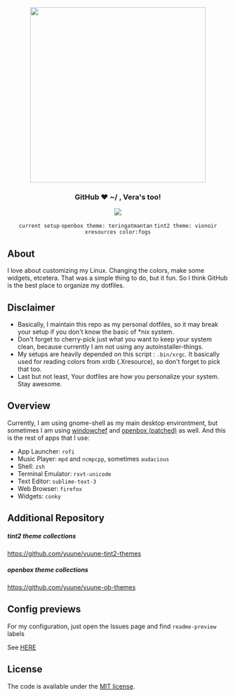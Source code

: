 <div align="center">
	<img src="https://user-images.githubusercontent.com/9277632/36943758-510cade8-1fc1-11e8-8167-c0b7d221b385.png" width="400px">
	<h3>GitHub ❤ ~/ , Vera's too!</h3>
	<!-- current desktop -->
	<img src="https://user-images.githubusercontent.com/9277632/37255648-d5fc0e98-2581-11e8-9340-a04b5d9a0cbe.png">

`current setup` `openbox theme: teringatmantan` `tint2 theme: vionoir` `xresources color:fogs`

</div>



## About
I love about customizing my Linux. Changing the colors, make some widgets, etcetera. 
That was a simple thing to do, but it fun. So I think GitHub is the best place to organize my dotfiles. 

## Disclaimer
* Basically, I maintain this repo as my personal dotfiles, so it may break your setup if you don't know the basic of *nix system.
* Don't forget to cherry-pick just what you want to keep your system clean, because currently I am not using any autoinstaller-things.
* My setups are heavily depended on this script : `.bin/xrgc`. It basically used for reading colors from xrdb (.Xresource), so don't forget to pick that too.
* Last but not least, Your dotfiles are how you personalize your system. Stay awesome.
 
## Overview
Currently, I am using gnome-shell as my main desktop environtment, but sometimes I am using [windowchef](https://github.com/tudurom/windowchef) and [openbox (patched)](https://github.com/dylanaraps/openbox-patched) as well.
And this is the rest of apps that I use:
- App Launcher: `rofi`
- Music Player: `mpd` and `ncmpcpp`, sometimes `audacious`
- Shell: `zsh`
- Terminal Emulator: `rxvt-unicode`
- Text Editor: `sublime-text-3`
- Web Browser: `firefox`
- Widgets: `conky`

## Additional Repository

##### tint2 theme collections
https://github.com/yuune/yuune-tint2-themes

##### openbox theme collections
https://github.com/yuune/yuune-ob-themes


## Config previews
For my configuration, just open the Issues page and find `readme-preview` labels

See [HERE](https://github.com/yuune/dotfiles/issues?utf8=✓&q=label:readme-preview)

## License

The code is available under the [MIT license](LICENSE).
